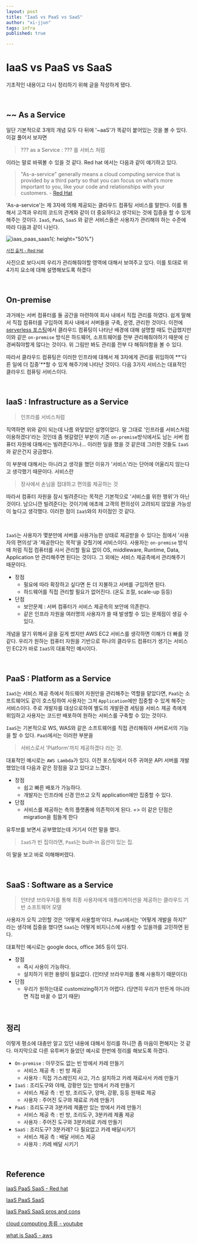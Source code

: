 ```yaml
---
layout: post
title: "IaaS vs PaaS vs SaaS"
author: "xi-jjun"
tags: infra
published: true

---
```


# IaaS vs PaaS vs SaaS

기초적인 내용이고 다시 정리하기 위해 글을 작성하게 됐다.

<br>

## ~~ As a Service

일단 기본적으로 3개의 개념 모두 다 뒤에 '~aaS'가 똑같이 붙어있는 것을 볼 수 있다. 이걸 풀어서 보자면 

> ??? as a Service : ??? 를 서비스 처럼

이라는 말로 바꿔볼 수 있을 것 같다. Red hat 에서는 다음과 같이 얘기하고 있다.

> "As-a-service" generally means a cloud computing service that is provided by a third party so that you can focus on what’s more important to you, like your code and relationships with your customers. - [Red Hat](https://www.redhat.com/en/topics/cloud-computing/iaas-vs-paas-vs-saas)

'As-a-service'는 제 3자에 의해 제공되는 클라우드 컴퓨팅 서비스를 말한다. 이를 통해서 고객과 우리의 코드의 관계와 같이 더 중요하다고 생각되는 것에 집중을 할 수 있게 해주는 것이다. `IaaS`, `PaaS`, `SaaS` 와 같은 서비스들은 사용자가 관리해야 하는 수준에 따라 다음과 같이 나뉜다.

![iaas_paas_saas1](https://github.com/xi-jjun/xi-jjun.github.io/blob/master/_posts/cloud/img/iaas_paas_saas1.png?raw=True){: height="50%"}

<sub>[사진 출처 - Red Hat](https://www.redhat.com/en/topics/cloud-computing/iaas-vs-paas-vs-saas)</sub>

사진으로 보다시피 우리가 관리해줘야할 영역에 대해서 보여주고 있다. 이를 토대로 위 4가지 요소에 대해 설명해보도록 하겠다

<br>

## On-premise

과거에는 서버 컴퓨터를 둘 공간을 마련하여 회사 내에서 직접 관리를 하였다. 쉽게 말해서 직접 컴퓨터를 구입하여 회사 내에서 서버들을 구축, 운영, 관리한 것이다. 이전에 [serverless 포스팅](https://xi-jjun.github.io/2022-10-17/whatIsServerless)에서 클라우드 컴퓨팅이 나타난 배경에 대해 설명할 때도 언급했지만 이와 같은 `on-premise` 방식은 하드웨어, 소프트웨어를 전부 관리해줘야하기 때문에 신경써줘야할게 많다는 것이다. 위 그림만 봐도 관리를 전부 다 해줘야함을 볼 수 있다. 

따라서 클라우드 컴퓨팅은 이러한 인프라에 대해서 제 3자에게 관리를 위임하여 **'다른 일에 더 집중'**할 수 있게 해주기에 나타난 것이다. 다음 3가지 서비스는 대표적인 클라우드 컴퓨팅 서비스이다.

<br>

## IaaS : Infrastructure as a Service

> 인프라를 서비스처럼

직역하면 위와 같이 되는데 나름 와닿았던 설명이었다. 말 그대로 '인프라를 서비스처럼 이용하겠다'라는 것인데 좀 헷갈렸던 부분이 기존 `on-premise`방식에서도 남는 서버 컴퓨터 자원에 대해서는 빌려준다거나... 이러한 일을 했을 것 같은데 그러한 것들도 `IaaS`와 같은건지 궁금했다. 

이 부분에 대해서는 아니라고 생각을 했던 이유가 '서비스'라는 단어에 어울리지 않는다고 생각했기 때문이다. 서비스란 

> 장사에서 손님을 접대하고 편의를 제공하는 것 

따라서 컴퓨터 자원을 잠시 빌려준다는 목적은 기본적으로 '서비스를 위한 행위'가 아닌 것이다. 남으니깐 빌려준다는 것이기에 애초에 고객의 편의성이 고려되지 않았을 가능성이 높다고 생각했다. 이러한 점이 `IaaS`와의 차이점인 것 같다.

<br>

`IaaS`는 사용자가 몇분만에 서버를 사용가능한 상태로 제공받을 수 있다는 점에서 '사용자의 편의성'과 '제공한다는 목적'을 갖췄기에 서비스이다. 사용자는 `on-premise` 방식 때 처럼 직접 컴퓨터를 사서 관리할 필요 없이 OS, middleware, Runtime, Data, Application 만 관리해주면 된다는 것이다. 그 외에는 서비스 제공측에서 관리해주기 때문이다.

- 장점
  - 필요에 따라 확장하고 싶다면 돈 더 지불하고 서버를 구입하면 된다. 
  - 하드웨어를 직접 관리할 필요가 없어진다. (온도 조절, scale-up 등등)
- 단점
  - 보안문제 : 서버 컴퓨터가 서비스 제공측의 보안에 의존한다.
  - 같은 인프라 자원을 여러명의 사용자가 쓸 때 발생할 수 있는 문제점이 생길 수 있다.

개념을 알기 위해서 글을 길게 썼지만 AWS EC2 서비스를 생각하면 이해가 더 빠를 것 같다. 우리가 원하는 컴퓨터 자원을 기반으로 하나의 클라우드 컴퓨터가 생기는 서비스인 EC2가 바로 `IaaS`의 대표적인 예시이다.

<br>

## PaaS : Platform as a Service

`IaaS`는 서비스 제공 측에서 하드웨어 자원만을 관리해주는 역할을 맡았다면, `PaaS`는 소프트웨어도 같이 호스팅하여 사용자는 그저 `Application`에만 집중할 수 있게 해주는 서비스이다. 주로 개발자를 대상으로하여 별도의 개발환경 세팅을 서비스 제공 측에게 위임하고 사용자는 코드만 배포하여 원하는 서비스를 구축할 수 있는 것이다.

`IaaS`는 기본적으로 WS, WAS와 같은 소프트웨어를 직접 관리해줘야 서버로서의 기능을 할 수 있다. `PaaS`에서는 이러한 부분을 

>서비스로서 'Platform'까지 제공하겠다 라는 것.

대표적인 예시로는 `AWS Lambda`가 있다. 이전 포스팅에서 아주 귀여운 API 서버를 개발했었는데 다음과 같은 장점을 갖고 있다고 느꼈다.

- 장점
  - 쉽고 빠른 배포가 가능하다.
  - 개발자는 인프라에 신경 안쓰고 오직 application에만 집중할 수 있다.
- 단점
  - 서비스를 제공하는 측의 플랫폼에 의존적이게 된다. => 이 같은 단점은 migration을 힘들게 한다

유투브를 보면서 공부했었는데 거기서 이런 말을 했다.

> `IaaS`가 빈 집이라면, `PaaS`는 built-in 옵션이 있는 집.

이 말을 보고 바로 이해해버렸다.

<br>

## SaaS : Software as a Service

> 인터넷 브라우저를 통해 최종 사용자에게 애플리케이션을 제공하는 클라우드 기반 소프트웨어 모델

사용자가 오직 고민할 것은 '어떻게 사용할까'이다. `PaaS`에서는 '어떻게 개발을 하지?' 라는 생각에 집중을 했다면 `SaaS`는 어떻게 비지니스에 사용할 수 있을까를 고민하면 된다.

대표적인 예시로는 google docs, office 365 등이 있다.

- 장점
  - 즉시 사용이 가능하다.
  - 설치하기 위한 용량이 필요없다. (인터넷 브라우저를 통해 사용하기 때문이다)
- 단점
  - 우리가 원하는대로 customizing하기가 어렵다. (당연히 우리가 만든게 아니라면 직접 바꿀 수 없기 때문)

<br>

## 정리

이렇게 평소에 대충만 알고 있던 내용에 대해서 정리를 하니깐 좀 마음이 편해지는 것 같다. 마지막으로 다른 유투버가 들었던 예시로 한번에 정리를 해보도록 하겠다.

- `On-premise` : 아무것도 없는 빈 방에서 카레 만들기
  - 서비스 제공 측 : 빈 방 제공
  - 사용자 : 직접 가스레인지 사고, 가스 설치하고 카레 재료사서 카레 만들기
- `IaaS` : 조리도구와 야채, 강황만 있는 방에서 카레 만들기
  - 서비스 제공 측 : 빈 방, 조리도구, 양파, 강황, 등등 원재료 제공
  - 사용자 : 주어진 도구와 재료로 카레 만들기
- `PaaS` : 조리도구과 3분카레 제품만 있는 방에서 카레 만들기
  - 서비스 제공 측 : 빈 방, 조리도구, 3분카레 제품 제공
  - 사용자 : 주어진 도구와 3분카레로 카레 만들기
- `SaaS` : 조리도구? 3분카레? 다 필요없고 카레 배달시키기
  - 서비스 제공 측 : 배달 서비스 제공
  - 사용자 : 카레 배달 시키기

<br>

## Reference

[IaaS PaaS SaaS - Red hat](https://www.redhat.com/en/topics/cloud-computing/iaas-vs-paas-vs-saas)

[IaaS PaaS SaaS](https://www.youtube.com/watch?v=Nq5JHAW8XYQ)

[IaaS PaaS SaaS pros and cons](https://www.whatap.io/ko/blog/9/)

[cloud computing 종류 - youtube](https://www.youtube.com/watch?v=oY8Tc5OQ-JI)

[what is SaaS - aws](https://aws.amazon.com/ko/what-is/saas/)

